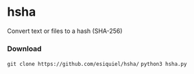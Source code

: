 # hsha
Convert text or files to a hash (SHA-256)

### Download
`git clone https://github.com/esiquiel/hsha/`
`python3 hsha.py`
